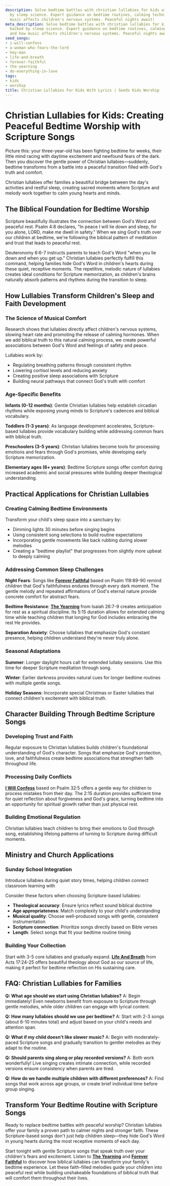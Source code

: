 ```yaml
---
description: Solve bedtime battles with christian lullabies for kids with lyrics backed
  by sleep science. Expert guidance on bedtime routines, calming techniques, and how
  music affects children's nervous systems. Peaceful nights await!
meta_description: Solve bedtime battles with christian lullabies for kids with lyrics
  backed by sleep science. Expert guidance on bedtime routines, calming techniques,
  and how music affects children's nervous systems. Peaceful nights await!
seed_songs:
- i-will-confess
- a-woman-who-fears-the-lord
- hey-man
- life-and-breath
- forever-faithful
- the-yearning
- do-everything-in-love
tags:
- kids
- worship
title: Christian Lullabies For Kids With Lyrics | Seeds Kids Worship
---
```

# Christian Lullabies for Kids: Creating Peaceful Bedtime Worship with Scripture Songs

Picture this: your three-year-old has been fighting bedtime for weeks, their little mind racing with daytime excitement and newfound fears of the dark. Then you discover the gentle power of Christian lullabies—suddenly, bedtime transforms from a battle into a peaceful transition filled with God's truth and comfort.

Christian lullabies offer families a beautiful bridge between the day's activities and restful sleep, creating sacred moments where Scripture and melody work together to calm young hearts and minds.

## The Biblical Foundation for Bedtime Worship

Scripture beautifully illustrates the connection between God's Word and peaceful rest. Psalm 4:8 declares, "In peace I will lie down and sleep, for you alone, LORD, make me dwell in safety." When we sing God's truth over our children at bedtime, we're following the biblical pattern of meditation and trust that leads to peaceful rest.

Deuteronomy 6:6-7 instructs parents to teach God's Word "when you lie down and when you get up." Christian lullabies perfectly fulfill this command, helping families hide God's Word in children's hearts during these quiet, receptive moments. The repetitive, melodic nature of lullabies creates ideal conditions for Scripture memorization, as children's brains naturally absorb patterns and rhythms during the transition to sleep.

## How Lullabies Transform Children's Sleep and Faith Development

### The Science of Musical Comfort

Research shows that lullabies directly affect children's nervous systems, slowing heart rate and promoting the release of calming hormones. When we add biblical truth to this natural calming process, we create powerful associations between God's Word and feelings of safety and peace.

Lullabies work by:
- Regulating breathing patterns through consistent rhythm
- Lowering cortisol levels and reducing anxiety
- Creating positive sleep associations with Scripture
- Building neural pathways that connect God's truth with comfort

### Age-Specific Benefits

**Infants (0-12 months)**: Gentle Christian lullabies help establish circadian rhythms while exposing young minds to Scripture's cadences and biblical vocabulary.

**Toddlers (1-3 years)**: As language development accelerates, Scripture-based lullabies provide vocabulary building while addressing common fears with biblical truth.

**Preschoolers (3-5 years)**: Christian lullabies become tools for processing emotions and fears through God's promises, while developing early Scripture memorization.

**Elementary ages (6+ years)**: Bedtime Scripture songs offer comfort during increased academic and social pressures while building deeper theological understanding.

## Practical Applications for Christian Lullabies

### Creating Calming Bedtime Environments

Transform your child's sleep space into a sanctuary by:
- Dimming lights 30 minutes before singing begins
- Using consistent song selections to build routine expectations
- Incorporating gentle movements like back rubbing during slower melodies
- Creating a "bedtime playlist" that progresses from slightly more upbeat to deeply calming

### Addressing Common Sleep Challenges

**Night Fears**: Songs like **[Forever Faithful](https://seedskidsworship.com/product/forever-faithful-psalm-11989-90/)** based on Psalm 119:89-90 remind children that God's faithfulness endures through every dark moment. The gentle melody and repeated affirmations of God's eternal nature provide concrete comfort for abstract fears.

**Bedtime Resistance**: **[The Yearning](https://seedskidsworship.com/product/the-yearning-isaiah-267-9/)** from Isaiah 26:7-9 creates anticipation for rest as a spiritual discipline. Its 5:15 duration allows for extended calming time while teaching children that longing for God includes embracing the rest He provides.

**Separation Anxiety**: Choose lullabies that emphasize God's constant presence, helping children understand they're never truly alone.

### Seasonal Adaptations

**Summer**: Longer daylight hours call for extended lullaby sessions. Use this time for deeper Scripture meditation through song.

**Winter**: Earlier darkness provides natural cues for longer bedtime routines with multiple gentle songs.

**Holiday Seasons**: Incorporate special Christmas or Easter lullabies that connect children's excitement with biblical truth.

## Character Building Through Bedtime Scripture Songs

### Developing Trust and Faith

Regular exposure to Christian lullabies builds children's foundational understanding of God's character. Songs that emphasize God's protection, love, and faithfulness create bedtime associations that strengthen faith throughout life.

### Processing Daily Conflicts

**[I Will Confess](https://seedskidsworship.com/product/i-will-confess-psalm-325/)** based on Psalm 32:5 offers a gentle way for children to process mistakes from their day. The 2:15 duration provides sufficient time for quiet reflection about forgiveness and God's grace, turning bedtime into an opportunity for spiritual growth rather than just physical rest.

### Building Emotional Regulation

Christian lullabies teach children to bring their emotions to God through song, establishing lifelong patterns of turning to Scripture during difficult moments.

## Ministry and Church Applications

### Sunday School Integration

Introduce lullabies during quiet story times, helping children connect classroom learning with

Consider these factors when choosing Scripture-based lullabies:
- **Theological accuracy**: Ensure lyrics reflect sound biblical doctrine
- **Age appropriateness**: Match complexity to your child's understanding
- **Musical quality**: Choose well-produced songs with gentle, consistent instrumentation
- **Scripture connection**: Prioritize songs directly based on Bible verses
- **Length**: Select songs that fit your bedtime routine timing

### Building Your Collection

Start with 3-5 core lullabies and gradually expand. **[Life And Breath](https://seedskidsworship.com/product/life-and-breath-acts-1724-25/)** from Acts 17:24-25 offers beautiful theology about God as our source of life, making it perfect for bedtime reflection on His sustaining care.

## FAQ: Christian Lullabies for Families

**Q: What age should we start using Christian lullabies?**
A: Begin immediately! Even newborns benefit from exposure to Scripture through gentle melodies, while older children can engage with lyrical content.

**Q: How many lullabies should we use per bedtime?**
A: Start with 2-3 songs (about 6-10 minutes total) and adjust based on your child's needs and attention span.

**Q: What if my child doesn't like slower music?**
A: Begin with moderately-paced Scripture songs and gradually transition to gentler melodies as they adapt to the routine.

**Q: Should parents sing along or play recorded versions?**
A: Both work wonderfully! Live singing creates intimate connection, while recorded versions ensure consistency when parents are tired.

**Q: How do we handle multiple children with different preferences?**
A: Find songs that work across age groups, or create brief individual time before group singing.

## Transform Your Bedtime Routine with Scripture Songs

Ready to replace bedtime battles with peaceful worship? Christian lullabies offer your family a proven path to calmer nights and stronger faith. These Scripture-based songs don't just help children sleep—they hide God's Word in young hearts during the most receptive moments of each day.

Start tonight with gentle Scripture songs that speak truth over your children's fears and excitement. Listen to **[The Yearning](https://seedskidsworship.com/product/the-yearning-isaiah-267-9/)** and **[Forever Faithful](https://seedskidsworship.com/product/forever-faithful-psalm-11989-90/)** to discover how biblical lullabies can transform your family's bedtime experience. Let these faith-filled melodies guide your children into peaceful rest while building unshakeable foundations of biblical truth that will comfort them throughout their lives.

<script type="application/ld+json">
{
  "@context": "https://schema.org",
  "@type": "Article",
  "headline": "Christian Lullabies For Kids With Lyrics",
  "author": {
    "@type": "Organization",
    "name": "Seeds Kids Worship"
  },
  "publisher": {
    "@type": "Organization",
    "name": "Seeds Kids Worship",
    "logo": {
      "@type": "ImageObject",
      "url": "https://seedskidsworship.com/logo.png"
    }
  },
  "datePublished": "2025-09-04T10:15:10.294527",
  "dateModified": "2025-09-04T10:15:10.294546",
  "description": "Solve bedtime battles with christian lullabies for kids with lyrics backed by sleep science. Expert guidance on bedtime routines, calming techniques, and how mu",
  "mainEntityOfPage": {
    "@type": "WebPage",
    "@id": "https://seedskidsworship.com/activities/christian-lullabies-for-kids-with-lyrics/"
  }
}
</script>

<script type="application/ld+json">
{
  "@context": "https://schema.org",
  "@type": "Product",
  "name": "I Will Confess",
  "description": "Repentance song about confessing sin and receiving forgiveness from Psalm 32:5",
  "url": "https://seedskidsworship.com/product/i-will-confess-psalm-325/",
  "brand": {
    "@type": "Brand",
    "name": "Seeds Kids Worship"
  },
  "category": "Children's Christian Music",
  "album": "I Am With You"
}
</script>

<script type="application/ld+json">
{
  "@context": "https://schema.org",
  "@type": "Product",
  "name": "A Woman Who Fears The Lord",
  "description": "Character-building song teaching about the virtue and beauty of fearing the Lord",
  "url": "https://seedskidsworship.com/product/a-woman-who-fears-the-lord-proverbs-3130/",
  "brand": {
    "@type": "Brand",
    "name": "Seeds Kids Worship"
  },
  "category
